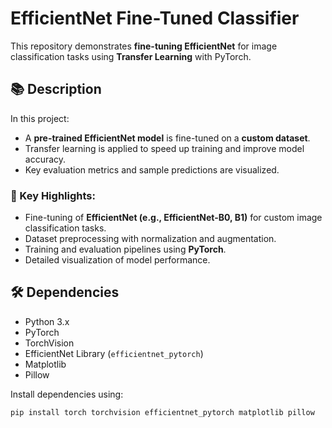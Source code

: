 # EfficientNet Fine-Tuned Classifier

This repository demonstrates **fine-tuning EfficientNet** for image classification tasks using **Transfer Learning** with PyTorch.

## 📚 Description

In this project:
- A **pre-trained EfficientNet model** is fine-tuned on a **custom dataset**.
- Transfer learning is applied to speed up training and improve model accuracy.
- Key evaluation metrics and sample predictions are visualized.

### 🔑 Key Highlights:
- Fine-tuning of **EfficientNet (e.g., EfficientNet-B0, B1)** for custom image classification tasks.
- Dataset preprocessing with normalization and augmentation.
- Training and evaluation pipelines using **PyTorch**.
- Detailed visualization of model performance.

## 🛠️ Dependencies

- Python 3.x  
- PyTorch  
- TorchVision  
- EfficientNet Library (`efficientnet_pytorch`)  
- Matplotlib  
- Pillow  

Install dependencies using:

```bash
pip install torch torchvision efficientnet_pytorch matplotlib pillow
